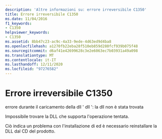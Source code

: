 ```yaml
---
description: 'Altre informazioni su: errore irreversibile C1350'
title: Errore irreversibile C1350
ms.date: 11/04/2016
f1_keywords:
- C1350
helpviewer_keywords:
- C1350
ms.assetid: 8bb47c23-ac9c-4a33-9ede-4d63ed9d4ba8
ms.openlocfilehash: a1270fb22eba28f510eb859d280fcf939b075f48
ms.sourcegitcommit: d6af41e42699628c3e2e6063ec7b03931a49a098
ms.translationtype: MT
ms.contentlocale: it-IT
ms.lasthandoff: 12/11/2020
ms.locfileid: "97276582"
---
```

# <a name="fatal-error-c1350"></a>Errore irreversibile C1350

errore durante il caricamento della dll ' dll ': la dll non è stata trovata

Impossibile trovare la DLL che supporta l'operazione tentata.

Ciò indica un problema con l'installazione di ed è necessario reinstallare la DLL dal CD del prodotto.
